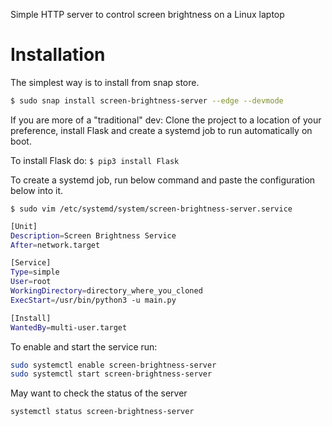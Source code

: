 Simple HTTP server to control screen brightness on a Linux laptop

# Installation

The simplest way is to install from snap store.
```bash
$ sudo snap install screen-brightness-server --edge --devmode
```

If you are more of a "traditional" dev:
Clone the project to a location of your preference, install Flask
and create a systemd job to run automatically on boot.

To install Flask do:
`$ pip3 install Flask`

To create a systemd job, run below command and paste the configuration below into it.

```
$ sudo vim /etc/systemd/system/screen-brightness-server.service
```

```bash
[Unit]
Description=Screen Brightness Service
After=network.target

[Service]
Type=simple
User=root
WorkingDirectory=directory_where_you_cloned
ExecStart=/usr/bin/python3 -u main.py

[Install]
WantedBy=multi-user.target
```

To enable and start the service run:
```bash
sudo systemctl enable screen-brightness-server
sudo systemctl start screen-brightness-server
```

May want to check the status of the server
```bash
systemctl status screen-brightness-server
```
